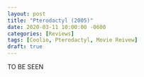 ```yaml
---
layout: post
title: "Pterodactyl (2005)"
date: 2020-03-11 10:00:00 -0600
categories: [Reviews]
tags: [Coolio, Pterodactyl, Movie Reivew]
draft: true
---
```


TO BE SEEN
